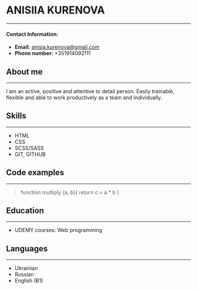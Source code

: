 # ANISIIA KURENOVA
******
#### Contact Information:
* **Email:** anisia.kurenova@gmail.com
* **Phone number:** +351914092111
## About me
*****
I am an active, positive and attentive to detail person. Easily trainable, flexible and able to work productively as a team and individually.


## Skills
******

* HTML
* CSS
* SCSS/SASS
* GIT, GITHUB

## Code examples
*****

> function multiply (a, b){
 return c = a * b
}

## Education
******
* UDEMY courses: Web programming

## Languages
****
* Ukrainian
* Russian
* English (B1)
